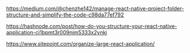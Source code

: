 
https://medium.com/@chenzhe142/manage-react-native-project-folder-structure-and-simplify-the-code-c98da77ef792

https://hashnode.com/post/how-do-you-structure-your-react-native-application-cj1bpmt3r009njm5333x2ynki



https://www.sitepoint.com/organize-large-react-application/
